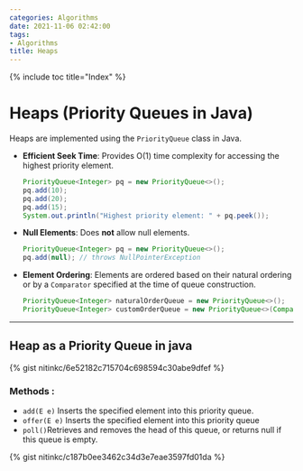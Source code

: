 ```yaml
---
categories: Algorithms
date: 2021-11-06 02:42:00
tags:
- Algorithms
title: Heaps
---
```


{% include toc title="Index" %}

# Heaps (Priority Queues in Java)

Heaps are implemented using the `PriorityQueue` class in Java.

- **Efficient Seek Time**: Provides O(1) time complexity for accessing the highest priority element.
  ```java
  PriorityQueue<Integer> pq = new PriorityQueue<>();
  pq.add(10);
  pq.add(20);
  pq.add(15);
  System.out.println("Highest priority element: " + pq.peek());
  ```

- **Null Elements**: Does **not** allow null elements.
  ```java
  PriorityQueue<Integer> pq = new PriorityQueue<>();
  pq.add(null); // throws NullPointerException
  ```

- **Element Ordering**: Elements are ordered based on their natural ordering or by a `Comparator` specified at the time of queue construction.
  ```java
  PriorityQueue<Integer> naturalOrderQueue = new PriorityQueue<>();
  PriorityQueue<Integer> customOrderQueue = new PriorityQueue<>(Comparator.reverseOrder());
  ```

---

## Heap as a Priority Queue in java

{% gist nitinkc/6e52182c715704c698594c30abe9dfef %}

### Methods :

* `add(E e)` Inserts the specified element into this priority queue.
* `offer(E e)` Inserts the specified element into this priority queue
* `poll()`Retrieves and removes the head of this queue, or returns null if this
  queue is empty.

{% gist nitinkc/c187b0ee3462c34d3e7eae3597fd01da %}